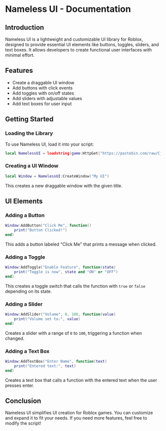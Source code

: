 # Nameless UI - Documentation

## Introduction
Nameless UI is a lightweight and customizable UI library for Roblox, designed to provide essential UI elements like buttons, toggles, sliders, and text boxes. It allows developers to create functional user interfaces with minimal effort.

## Features
- Create a draggable UI window
- Add buttons with click events
- Add toggles with on/off states
- Add sliders with adjustable values
- Add text boxes for user input

## Getting Started
### Loading the Library
To use Nameless UI, load it into your script:
```lua
local NamelessUI = loadstring(game:HttpGet("https://pastebin.com/raw/CjERaBhL",true))()
```

### Creating a UI Window
```lua
local Window = NamelessUI:CreateWindow("My UI")
```
This creates a new draggable window with the given title.

## UI Elements
### Adding a Button
```lua
Window:AddButton("Click Me", function()
    print("Button Clicked!")
end)
```
This adds a button labeled "Click Me" that prints a message when clicked.

### Adding a Toggle
```lua
Window:AddToggle("Enable Feature", function(state)
    print("Toggle is now", state and "ON" or "OFF")
end)
```
This creates a toggle switch that calls the function with `true` or `false` depending on its state.

### Adding a Slider
```lua
Window:AddSlider("Volume", 0, 100, function(value)
    print("Volume set to:", value)
end)
```
Creates a slider with a range of `0` to `100`, triggering a function when changed.

### Adding a Text Box
```lua
Window:AddTextBox("Enter Name", function(text)
    print("Entered text:", text)
end)
```
Creates a text box that calls a function with the entered text when the user presses enter.

## Conclusion
Nameless UI simplifies UI creation for Roblox games. You can customize and expand it to fit your needs. If you need more features, feel free to modify the script!

